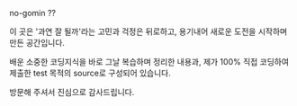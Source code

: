 no-gomin ??

이 곳은 '과연 잘 될까'라는 고민과 걱정은 뒤로하고,
용기내어 새로운 도전을 시작하며 만든 공간입니다.

배운 소중한 코딩지식을 바로 그날 복습하며 정리한 내용과,
제가 100% 직접 코딩하여 제출한 test 목적의 source로 구성되어 있습니다.

방문해 주셔서 진심으로 감사드립니다.